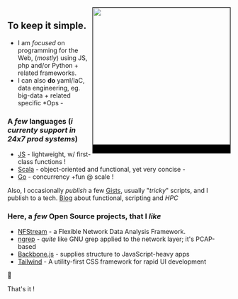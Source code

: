 <img src="https://i.pinimg.com/564x/21/1f/93/211f936681dc43bf876e241f8525c258.jpg" align="right" height="310px" style="border:1px solid black;border-bottom:20px solid black;" />

## To keep it simple.

- I am _focused_ on programming for the Web, (_mostly_) using JS, php and/or Python + related frameworks.
- I can also **do** yaml/IaC, data engineering, eg. big-data + related specific *Ops -

### A _few_ languages (_i currenty support in 24x7 prod systems_)

- [JS](https://developer.mozilla.org/en-US/docs/Web/JavaScript) - lightweight, w/ first-class functions !
- [Scala](https://scala-lang.org/) - object-oriented and functional, yet very concise -
- [Go](https://go.dev/doc/effective_go) - concurrency +fun @ scale !

Also, I occasionally _publish_ a few [Gists](https://gists.github.com/0xlz5), usually "_tricky_" scripts, and I publish to a tech. [Blog](https://high-order-coding.tumblr.com/) about functional, scripting and *HPC*

### Here, a _few_ Open Source projects, that I _like_
- [NFStream](https://github.com/nfstream/nfstream) - a Flexible Network Data Analysis Framework. 
- [ngrep](https://github.com/jpr5/ngrep) - _quite_ like GNU grep applied to the network layer; it's PCAP-based
- [Backbone.js](https://github.com/jashkenas/backbone) - supplies structure to JavaScript-heavy apps
- [Tailwind](https://github.com/tailwindlabs/tailwindcss) - A utility-first CSS framework for rapid UI development


🏮

That's it !


<!---
0xlz5/0xlz5 is a ✨ special ✨ repository because its `README.md` (this file) appears on your GitHub profile.
You can click the Preview link to take a look at your changes.
--->
